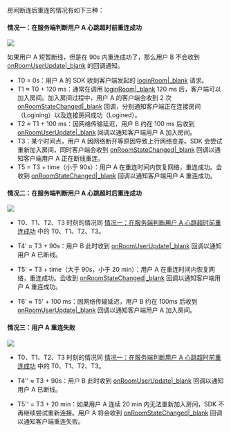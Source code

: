 
房间断连后重连的情况有如下三种：

#### 情况一：在服务端判断用户 A 心跳超时前重连成功

<img src="/Pics/FAQ/roomconnect1.png" />

如果用户 A 短暂断线，但是在 90s 内重连成功了，那么用户 B 不会收到 [onRoomUserUpdate\|_blank](@onRoomUserUpdate) 的回调通知。

- T0 = 0s：用户 A 的 SDK 收到客户端发起的 [loginRoom\|_blank](/article/api?doc=express-video-sdk_API~objectivec_ios~class~ZegoExpressEngine#login-room-user-config) 请求。
- T1 ≈ T0 + 120 ms：通常在调用 [loginRoom\|_blank](/article/api?doc=express-video-sdk_API~objectivec_ios~class~ZegoExpressEngine#login-room-user-config) 120 ms 后，客户端可以加入房间。加入房间过程中，用户 A 的客户端会收到 2 次 [onRoomStateChanged\|_blank](@onRoomStateChanged) 回调，分别通知客户端正在连接房间（Logining）以及连接房间成功（Logined）。
- T2 ≈ T1 + 100 ms：因网络传输延迟，用户 B 约在 100 ms 后收到 [onRoomUserUpdate\|_blank](@onRoomUserUpdate) 回调以通知客户端用户 A 加入房间。
- T3：某个时间点，用户 A 因网络断开等原因导致上行网络变差。SDK 会尝试重新加入房间，同时客户端会收到 [onRoomStateChanged\|_blank](@onRoomStateChanged) 回调以通知客户端用户 A 正在断线重连。
- T5 = T3 + time（小于 90s）：用户 A 在重连时间内恢复网络，重连成功。会收到 [onRoomStateChanged\|_blank](@onRoomStateChanged) 回调以通知客户端用户 A 重连成功。

#### 情况二：在服务端判断用户 A 心跳超时后重连成功

<img src="/Pics/FAQ/connect3.jpg" />


- T0、T1、T2、T3 时刻的情况同 [情况一：在服务端判断用户 A 心跳超时前重连成功](!AdvancedModule/Room_Connection_Status#2) 中的 T0、T1、T2、T3。

- T4' ≈ T3 + 90s：用户 B 此时收到 [onRoomUserUpdate\|_blank](@onRoomUserUpdate) 回调以通知用户 A 已断线。

- T5' = T3 + time（大于 90s，小于 20 min）：用户 A 在重连时间内恢复网络，重连成功。会收到 [onRoomStateChanged\|_blank](@onRoomStateChanged) 回调以通知客户端用户 A 重连成功。

- T6' ≈ T5' + 100 ms：因网络传输延迟，用户 B 约在 100ms 后收到 [onRoomUserUpdate\|_blank](@onRoomUserUpdate) 回调以通知客户端用户 A 加入房间。

#### 情况三：用户 A 重连失败

<img src="/Pics/FAQ/Reconnect3.png" />

- T0、T1、T2、T3 时刻的情况同 [情况一：在服务端判断用户 A 心跳超时前重连成功](!AdvancedModule/Room_Connection_Status#2) 中的 T0、T1、T2、T3。

- T4'' ≈ T3 + 90s：用户 B 此时收到 [onRoomUserUpdate\|_blank](@onRoomUserUpdate) 回调以通知用户 A 已断线。

- T5'' = T3 + 20 min：如果用户 A 连续 20 min 内无法重新加入房间，SDK 不再继续尝试重新连接。用户 A 将会收到 [onRoomStateChanged\|_blank](@onRoomStateChanged) 回调以通知客户端重连失败。
























































